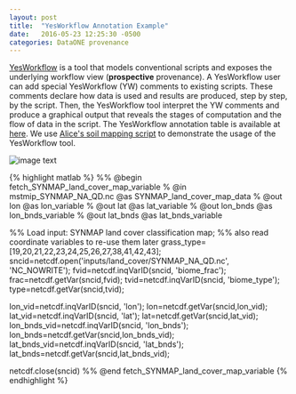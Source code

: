 ```yaml
---
layout: post
title:  "YesWorkflow Annotation Example"
date:   2016-05-23 12:25:30 -0500
categories: DataONE provenance
---
```

[YesWorkflow](https://github.com/yesworkflow-org/yw-prototypes)  is a tool that models conventional scripts and exposes the underlying workflow view (**prospective** provenance). A YesWorkflow user can add special YesWorkflow (YW) comments to existing scripts. These comments declare how data is used and results are produced, step by step, by the script. Then, the YesWorkflow tool interpret the YW comments and produce a graphical output that reveals the stages of computation and the flow of data in the script. The YesWorkflow annotation table is available at [here](). We use [Alice's soil mapping script]({{site.baseurl}}/data/C3_C4_map_present_NA.m) to demonstrate the usage of the YesWorkflow tool.

![image text]({{site.baseurl}}/img/alice-yw-combined-view.jpg "YesWorkflow-annotation")

{% highlight matlab %}
%% @begin fetch_SYNMAP_land_cover_map_variable
%  @in mstmip_SYNMAP_NA_QD.nc @as SYNMAP_land_cover_map_data
%  @out lon @as lon_variable
%  @out lat @as lat_variable
%  @out lon_bnds @as lon_bnds_variable
%  @out lat_bnds @as lat_bnds_variable

%% Load input: SYNMAP land cover classification map;
%% also read coordinate variables to re-use them later
grass_type=[19,20,21,22,23,24,25,26,27,38,41,42,43];
sncid=netcdf.open('inputs/land_cover/SYNMAP_NA_QD.nc', 'NC_NOWRITE');
fvid=netcdf.inqVarID(sncid, 'biome_frac');
frac=netcdf.getVar(sncid,fvid);
tvid=netcdf.inqVarID(sncid, 'biome_type');
type=netcdf.getVar(sncid,tvid);

lon_vid=netcdf.inqVarID(sncid, 'lon');
lon=netcdf.getVar(sncid,lon_vid);
lat_vid=netcdf.inqVarID(sncid, 'lat');
lat=netcdf.getVar(sncid,lat_vid);
lon_bnds_vid=netcdf.inqVarID(sncid, 'lon_bnds');
lon_bnds=netcdf.getVar(sncid,lon_bnds_vid);
lat_bnds_vid=netcdf.inqVarID(sncid, 'lat_bnds');
lat_bnds=netcdf.getVar(sncid,lat_bnds_vid);

netcdf.close(sncid)
%% @end fetch_SYNMAP_land_cover_map_variable
{% endhighlight %}
